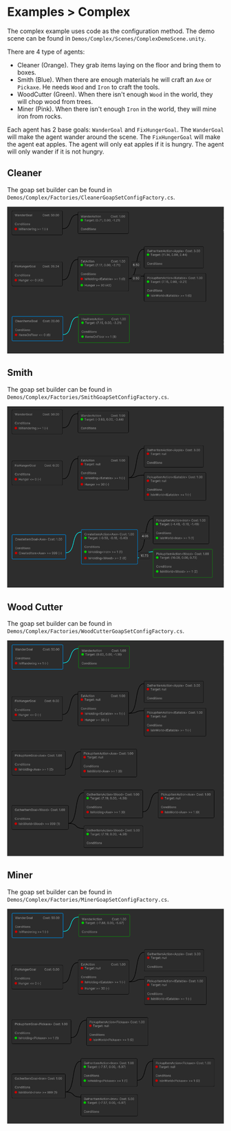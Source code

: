﻿# Examples > Complex

The complex example uses code as the configuration method. The demo scene can be found in `Demos/Complex/Scenes/ComplexDemoScene.unity`.

There are 4 type of agents:
* Cleaner (Orange). They grab items laying on the floor and bring them to boxes.
* Smith (Blue). When there are enough materials he will craft an `Axe` or `Pickaxe`. He needs `Wood` and `Iron` to craft the tools.
* WoodCutter (Green). When there isn't enough `Wood` in the world, they will chop wood from trees.
* Miner (Pink). When there isn't enough `Iron` in the world, they will mine iron from rocks.

Each agent has 2 base goals: `WanderGoal` and `FixHungerGoal`. The `WanderGoal` will make the agent wander around the scene. The `FixHungerGoal` will make the agent eat apples. The agent will only eat apples if it is hungry. The agent will only wander if it is not hungry.

## Cleaner
The goap set builder can be found in `Demos/Complex/Factories/CleanerGoapSetConfigFactory.cs`.

![Cleaner graph](../images/demo_complex_cleaner_graph.png)

## Smith
The goap set builder can be found in `Demos/Complex/Factories/SmithGoapSetConfigFactory.cs`.

![Smith graph](../images/demo_complex_smith_graph.png)

## Wood Cutter
The goap set builder can be found in `Demos/Complex/Factories/WoodCutterGoapSetConfigFactory.cs`.

![Wood Cutter graph](../images/demo_complex_woodcutter_graph.png)

## Miner
The goap set builder can be found in `Demos/Complex/Factories/MinerGoapSetConfigFactory.cs`.

![Miner graph](../images/demo_complex_miner_graph.png)